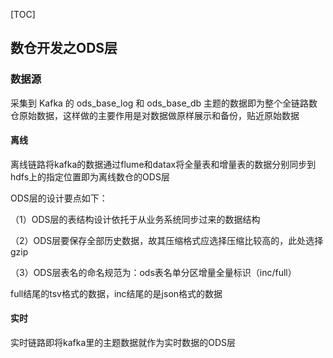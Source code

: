 [TOC]



## 数仓开发之ODS层

### 数据源

采集到 Kafka 的 ods_base_log 和 ods_base_db 主题的数据即为整个全链路数仓原始数据，这样做的主要作用是对数据做原样展示和备份，贴近原始数据

#### 离线

离线链路将kafka的数据通过flume和datax将全量表和增量表的数据分别同步到hdfs上的指定位置即为离线数仓的ODS层

ODS层的设计要点如下：

（1）ODS层的表结构设计依托于从业务系统同步过来的数据结构

（2）ODS层要保存全部历史数据，故其压缩格式应选择压缩比较高的，此处选择gzip

（3）ODS层表名的命名规范为：ods表名单分区增量全量标识（inc/full）

full结尾的tsv格式的数据，inc结尾的是json格式的数据

#### 实时

实时链路即将kafka里的主题数据就作为实时数据的ODS层
